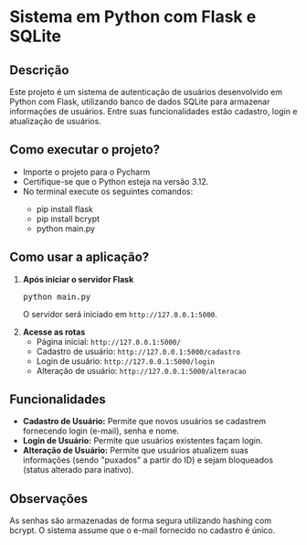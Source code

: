 <h1>Sistema em Python com Flask e SQLite</h1>

<h2>Descrição</h2>
<p>Este projeto é um sistema de autenticação de usuários desenvolvido em Python com Flask, utilizando banco de dados SQLite para armazenar informações de usuários. 
Entre suas funcionalidades estão cadastro, login e atualização de usuários.</p>

<h2>Como executar o projeto?</h2>
<ul>
    <li>Importe o projeto para o Pycharm</li>
    <li>Certifique-se que o Python esteja na versão 3.12.</li>
    <li>No terminal execute os seguintes comandos:</li>
    <ul>
      <li>pip install flask</li>
      <li>pip install bcrypt</li>
      <li>python main.py</li>
    </ul>
</ul>

<h2>Como usar a aplicação?</h2>

<ol>
    <li><strong>Após iniciar o servidor Flask</strong>
        <pre>python main.py</pre>
        <p>O servidor será iniciado em <code>http://127.0.0.1:5000</code>.</p>
    </li>
    <li><strong>Acesse as rotas</strong>
        <ul>
            <li>Página inicial: <code>http://127.0.0.1:5000/</code></li>
            <li>Cadastro de usuário: <code>http://127.0.0.1:5000/cadastro</code></li>
            <li>Login de usuário: <code>http://127.0.0.1:5000/login</code></li>
            <li>Alteração de usuário: <code>http://127.0.0.1:5000/alteracao</code></li>
        </ul>
    </li>
</ol>

<h2>Funcionalidades</h2>
<ul>
    <li><strong>Cadastro de Usuário:</strong> Permite que novos usuários se cadastrem fornecendo login (e-mail), senha e nome.</li>
    <li><strong>Login de Usuário:</strong> Permite que usuários existentes façam login.</li>
    <li><strong>Alteração de Usuário:</strong> Permite que usuários atualizem suas informações (sendo "puxados" a partir do ID) e sejam bloqueados (status alterado para inativo).</li>
</ul>

<h2>Observações</h2>
<p>As senhas são armazenadas de forma segura utilizando hashing com bcrypt. O sistema assume que o e-mail fornecido no cadastro é único.</p>
